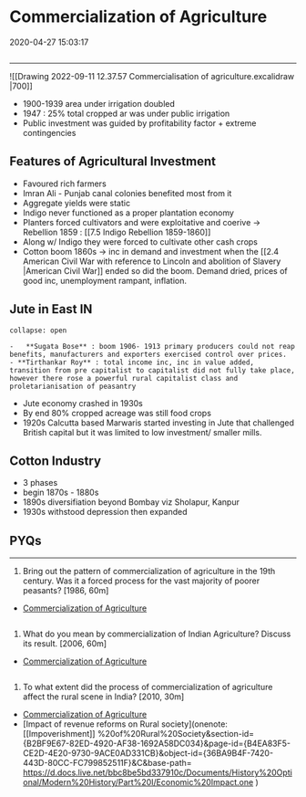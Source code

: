 # Commercialization of Agriculture

2020-04-27 15:03:17

```toc
```

---

![[Drawing 2022-09-11 12.37.57 Commercialisation of agriculture.excalidraw |700]]

- 1900-1939 area under irrigation doubled
- 1947 : 25% total cropped ar was under public irrigation
- Public investment was guided by profitability factor + extreme contingencies

## Features of Agricultural Investment

- Favoured rich farmers
- Imran Ali - Punjab canal colonies benefited most from it
- Aggregate yields were static
- Indigo never functioned as a proper plantation economy
- Planters forced cultivators and were exploitative and coerive -> Rebellion 1859 : [[7.5 Indigo Rebellion 1859-1860]]
- Along w/ Indigo they were forced to cultivate other cash crops
- Cotton boom 1860s -> inc in demand and investment when the [[2.4 American Civil War with reference to Lincoln and abolition of Slavery |American Civil War]] ended so did the boom. Demand dried, prices of good inc, unemployment rampant, inflation.

## Jute in East IN

```ad-Views
collapse: open

-   **Sugata Bose** : boom 1906- 1913 primary producers could not reap benefits, manufacturers and exporters exercised control over prices.
- **Tirthankar Roy** : total income inc, inc in value added, transition from pre capitalist to capitalist did not fully take place, however there rose a powerful rural capitalist class and proletarianisation of peasantry

```

- Jute economy crashed in 1930s
- By end 80% cropped acreage was still food crops
- 1920s Calcutta based Marwaris started investing in Jute that challenged British capital but it was limited to low investment/ smaller mills.

## Cotton Industry

- 3 phases
- begin 1870s - 1880s
- 1890s diversifiation beyond Bombay viz Sholapur, Kanpur
- 1930s withstood depression then expanded

## PYQs

---

1. Bring out the pattern of commercialization of agriculture in the 19th century. Was it a forced process for the vast majority of poorer peasants? [1986, 60m]
- [Commercialization of Agriculture](onenote:[[Commercialization]]%20of%20Agriculture&section-id={B2BF9E67-82ED-4920-AF38-1692A58DC034}&page-id={0D8FA0B4-4E81-4A20-B28E-8D7073364ADA}&end&base-path=https://d.docs.live.net/bbc8be5bd337910c/Documents/History%20Optional/Modern%20History/Part%20I/Economic%20Impact.one)

```ad-Answer

```

1. What do you mean by commercialization of Indian Agriculture? Discuss its result. [2006, 60m]
- [Commercialization of Agriculture](onenote:[[Commercialization]]%20of%20Agriculture&section-id={B2BF9E67-82ED-4920-AF38-1692A58DC034}&page-id={0D8FA0B4-4E81-4A20-B28E-8D7073364ADA}&end&base-path=https://d.docs.live.net/bbc8be5bd337910c/Documents/History%20Optional/Modern%20History/Part%20I/Economic%20Impact.one)

```ad-Answer

```

1. To what extent did the process of commercialization of agriculture affect the rural scene in India? [2010, 30m]
- [Commercialization of Agriculture](onenote:[[Commercialization]]%20of%20Agriculture&section-id={B2BF9E67-82ED-4920-AF38-1692A58DC034}&page-id={0D8FA0B4-4E81-4A20-B28E-8D7073364ADA}&end&base-path=https://d.docs.live.net/bbc8be5bd337910c/Documents/History%20Optional/Modern%20History/Part%20I/Economic%20Impact.one)
- [Impact of revenue reforms on Rural society](onenote: [[Impoverishment]] %20of%20Rural%20Society&section-id={B2BF9E67-82ED-4920-AF38-1692A58DC034}&page-id={B4EA83F5-CE2D-4E20-9730-9ACE0AD331CB}&object-id={36BA9B4F-7420-443D-80CC-FC799852511F}&C&base-path= <https://d.docs.live.net/bbc8be5bd337910c/Documents/History%20Optional/Modern%20History/Part%20I/Economic%20Impact.one> )

```ad-Answer

```